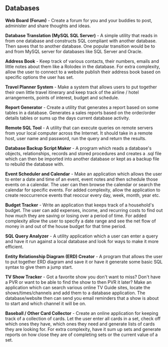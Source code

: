 Databases
---------

**Web Board (Forum)** - Create a forum for you and your buddies to post, administer and share thoughts and ideas.

**Database Translation (MySQL  SQL Server)** - A simple utility that reads in from one database and constructs SQL compliant with another database. Then saves that to another database. One popular transition would be to and from MySQL server for databases like SQL Server and Oracle.

**Address Book** - Keep track of various contacts, their numbers, emails and little notes about them like a Rolodex in the database. For extra complexity, allow the user to connect to a website publish their address book based on specific options the user has set.

**Travel Planner System** - Make a system that allows users to put together their own little travel itinerary and keep track of the airline / hotel arrangements, points of interest, budget and schedule.

**Report Generator** - Create a utility that generates a report based on some tables in a database. Generates a sales reports based on the order/order details tables or sums up the days current database activity.

**Remote SQL Tool** - A utility that can execute queries on remote servers from your local computer across the Internet. It should take in a remote host, user name and password, run the query and return the results.

**Database Backup Script Maker** - A program which reads a database's objects, relationships, records and stored procedures and creates a .sql file which can then be imported into another database or kept as a backup file to rebuild the database with.

**Event Scheduler and Calendar** - Make an application which allows the user to enter a date and time of an event, event notes and then schedule those events on a calendar. The user can then browse the calendar or search the calendar for specific events. For added complexity, allow the application to create reoccurrence events that reoccur every day, week, month, year etc.

**Budget Tracker** - Write an application that keeps track of a household's budget. The user can add expenses, income, and recurring costs to find out how much they are saving or losing over a period of time. For added complexity allow the user to specify a date range and see the net flow of money in and out of the house budget for that time period.

**SQL Query Analyzer** - A utility application which a user can enter a query and have it run against a local database and look for ways to make it more efficient.

**Entity Relationship Diagram (ERD) Creator** - A program that allows the user to put together ERD diagram and save it or have it generate some basic SQL syntax to give them a jump start.

**TV Show Tracker** - Got a favorite show you don't want to miss? Don't have a PVR or want to be able to find the show to then PVR it later? Make an application which can search various online TV Guide sites, locate the shows/times/channels and add them to a database application. The database/website then can send you email reminders that a show is about to start and which channel it will be on.

**Baseball / Other Card Collector** - Create an online application for keeping track of a collection of cards. Let the user enter all cards in a set, check off which ones they have, which ones they need and generate lists of cards they are looking for. For extra complexity, have it sum up sets and generate reports on how close they are of completing sets or the current value of a set.

